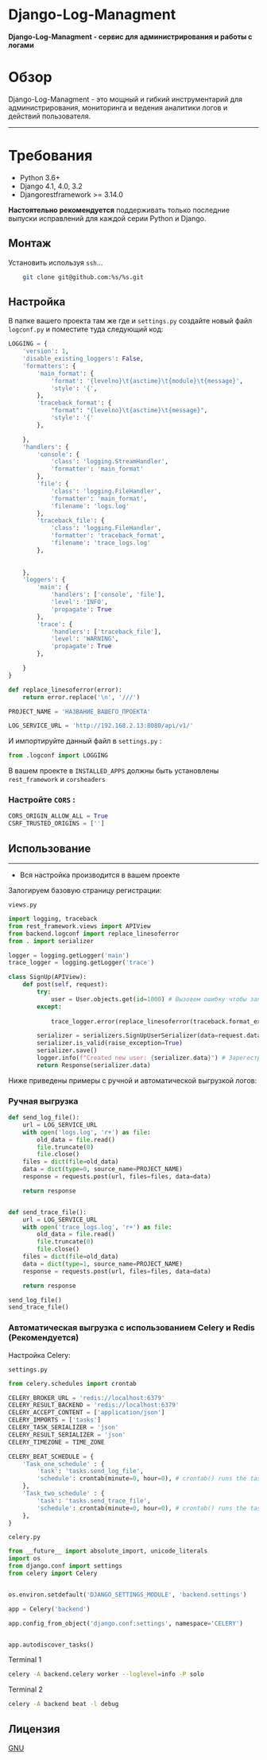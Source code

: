 # Django-Log-Managment

**Django-Log-Managment - сервис для администрирования и работы с логами**

# Обзор

Django-Log-Managment - это мощный и гибкий инструментарий для администрирования, мониторинга и ведения аналитики логов и действий пользователя.

----

# Требования

* Python 3.6+
* Django 4.1, 4.0, 3.2
* Djangorestframework >= 3.14.0

**Настоятельно рекомендуется** поддерживать только последние выпуски исправлений для каждой серии Python и Django.

## Монтаж

Установить используя `ssh`...
```bash
    git clone git@github.com:%s/%s.git
```
## Настройка

В папке вашего проекта там же где и `settings.py` создайте новый файл `logconf.py` и поместите туда следующий код:

```python
LOGGING = {
    'version': 1,
    'disable_existing_loggers': False,
    'formatters': {
        'main_format': {
            'format': '{levelno}\t{asctime}\t{module}\t{message}',
            'style': '{',
        },
        'traceback_format': {
            "format": "{levelno}\t{asctime}\t{message}",
            'style': '{'
        },

    },
    'handlers': {
        'console': {
            'class': 'logging.StreamHandler',
            'formatter': 'main_format'
        },
        'file': {
            'class': 'logging.FileHandler',
            'formatter': 'main_format',
            'filename': 'logs.log'
        },
        'traceback_file': {
            'class': 'logging.FileHandler',
            'formatter': 'traceback_format',
            'filename': 'trace_logs.log'
        },
        
        
    },
    'loggers': {
        'main': {
            'handlers': ['console', 'file'],
            'level': 'INFO',
            'propagate': True
        },
        'trace': {
            'handlers': ['traceback_file'],
            'level': 'WARNING',
            'propagate': True
        },

    }
}

def replace_linesoferror(error):
    return error.replace('\n', '///')

PROJECT_NAME = 'НАЗВАНИЕ_ВАШЕГО_ПРОЕКТА'

LOG_SERVICE_URL = 'http://192.168.2.13:8080/api/v1/'

```

И импортируйте данный файл в `settings.py` :

```python
from .logconf import LOGGING
```

В вашем проекте в `INSTALLED_APPS` должны быть установлены `rest_framework` и `corsheaders`

### Настройте `CORS` :

```python
CORS_ORIGIN_ALLOW_ALL = True
CSRF_TRUSTED_ORIGINS = ['']
```
## Использование
----

* Вся настройка производится в вашем проекте

Залогируем базовую страницу регистрации:

`views.py`
```python
import logging, traceback
from rest_framework.views import APIView
from backend.logconf import replace_linesoferror
from . import serializer

logger = logging.getLogger('main')
trace_logger = logging.getLogger('trace')

class SignUp(APIView):
    def post(self, request):
        try:
            user = User.objects.get(id=1000) # Вызовем ошибку чтобы записать traceback
        except:
            
            trace_logger.error(replace_linesoferror(traceback.format_exc())) # Обработаем обрывы строк

        serializer = serializers.SignUpUserSerializer(data=request.data)
        serializer.is_valid(raise_exception=True)
        serializer.save()
        logger.info(f"Created new user: {serializer.data}") # Зарегестрируем действие
        return Response(serializer.data)


```

Ниже приведены примеры с ручной и автоматической выгрузкой логов:

### Ручная выгрузка

```python
def send_log_file():
    url = LOG_SERVICE_URL
    with open('logs.log', 'r+') as file:
        old_data = file.read()
        file.truncate(0)
        file.close()
    files = dict(file=old_data)
    data = dict(type=0, source_name=PROJECT_NAME)
    response = requests.post(url, files=files, data=data)

    return response


def send_trace_file():
    url = LOG_SERVICE_URL
    with open('trace_logs.log', 'r+') as file:
        old_data = file.read()
        file.truncate(0)
        file.close()
    files = dict(file=old_data)
    data = dict(type=1, source_name=PROJECT_NAME)
    response = requests.post(url, files=files, data=data)

    return response

send_log_file()
send_trace_file()

```

### Автоматическая выгрузка с использованием Celery и Redis (Рекомендуется)

Настройка Celery:

`settings.py`

```python
from celery.schedules import crontab

CELERY_BROKER_URL = 'redis://localhost:6379'
CELERY_RESULT_BACKEND = 'redis://localhost:6379'
CELERY_ACCEPT_CONTENT = ['application/json']
CELERY_IMPORTS = ['tasks']
CELERY_TASK_SERIALIZER = 'json'
CELERY_RESULT_SERIALIZER = 'json'
CELERY_TIMEZONE = TIME_ZONE

CELERY_BEAT_SCHEDULE = { 
    'Task_one_schedule' : {  
        'task': 'tasks.send_log_file', 
        'schedule': crontab(minute=0, hour=0), # crontab() runs the tasks every day in 00:00 
    },
    'Task_two_schedule' : {  
        'task': 'tasks.send_trace_file', 
        'schedule': crontab(minute=0, hour=0), # crontab() runs the tasks every day in 00:00 
    },
}
```

`celery.py`

```python
from __future__ import absolute_import, unicode_literals
import os
from django.conf import settings
from celery import Celery


os.environ.setdefault('DJANGO_SETTINGS_MODULE', 'backend.settings')

app = Celery('backend')

app.config_from_object('django.conf:settings', namespace='CELERY')


app.autodiscover_tasks()
```

Terminal 1
```bash
celery -A backend.celery worker --loglevel=info -P solo
```
Terminal 2
```bash
celery -A backend beat -l debug
```
## Лицензия

[GNU](https://choosealicense.com/licenses/agpl-3.0/)